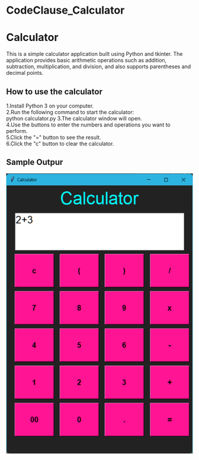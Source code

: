# CodeClause_Calculator
<h1>Calculator</h1>
This is a simple calculator application built using Python and tkinter. The application provides basic arithmetic operations such as addition, subtraction, multiplication, and division, and also supports parentheses and decimal points.

<h2>How to use the calculator</h2>

1.Install Python 3 on your computer.<br>
2.Run the following command to start the calculator:<br>
     python calculator.py
3.The calculator window will open.<br>
4.Use the buttons to enter the numbers and operations you want to perform.<br>
5.Click the "=" button to see the result.<br>
6.Click the "c" button to clear the calculator.

<h2>Sample Outpur</h2>
<img src="calculator.png">
